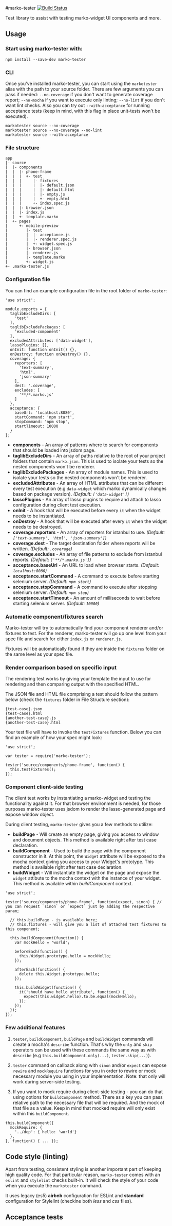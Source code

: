 #marko-tester [![Build Status](https://travis-ci.org/oxala/marko-tester.svg?branch=master)](https://travis-ci.org/oxala/marko-tester)

Test library to assist with testing marko-widget UI components and more.

## Usage

### Start using marko-tester with:

```
npm install --save-dev marko-tester
```

### CLI

Once you've installed marko-tester, you can start using the `markotester` alias with the path to your source folder. There are few arguments you can pass if needed: `--no-coverage` if you don't want to generate coverage report; `--no-mocha` if you want to execute only linting; `--no-lint` if you don't want lint checks. Also you can try out `--with-acceptance` for running acceptance tests (keep in mind, with this flag in place unit-tests won't be executed).

```
markotester source --no-coverage
markotester source --no-coverage --no-lint
markotester source --with-acceptance
```

### File structure

```
app
|- source
|  |- components
|  |  |- phone-frame
|  |  |  +- test
|  |  |     |- fixtures
|  |  |     |  |- default.json
|  |  |     |  |- default.html
|  |  |     |  |- empty.js
|  |  |     |  +- empty.html
|  |  |     +- index.spec.js
|  |  |- browser.json
|  |  |- index.js
|  |  +- template.marko
|  +- pages
|     +- mobile-preview
|        |- test
|        |  |- acceptance.js
|        |  |- renderer.spec.js
|        |  +- widget.spec.js
|        |- browser.json
|        |- renderer.js
|        |- template.marko
|        +- widget.js
+- .marko-tester.js
```

### Configuration file

You can find an example configuration file in the root folder of `marko-tester`:

```
'use strict';

module.exports = {
  taglibExcludeDirs: [
    'test'
  ],
  taglibExcludePackages: [
    'excluded-component'
  ],
  excludedAttributes: ['data-widget'],
  lassoPlugins: [],
  onInit: function onInit() {},
  onDestroy: function onDestroy() {},
  coverage: {
    reporters: [
      'text-summary',
      'html',
      'json-summary'
    ],
    dest: '.coverage',
    excludes: [
      '**/*.marko.js'
    ]
  },
  acceptance: {
    baseUrl: 'localhost:8080',
    startCommand: 'npm start',
    stopCommand: 'npm stop',
    startTimeout: 10000
  }
};
```

* **components** - An array of patterns where to search for components that should be loaded into jsdom page.
* **taglibExcludeDirs** - An array of paths relative to the root of your project folders that contain `marko.json`. This is used to isolate your tests so the nested components won't be renderer.
* **taglibExcludePackages** - An array of module names. This is used to isolate your tests so the nested components won't be renderer.
* **excludedAttributes** - An array of HTML attributes that can be different every test execution (e.g `data-widget` which marko dynamically changes based on package version). *(Default: `['data-widget']`)*
* **lassoPlugins** - An array of lasso plugins to require and attach to lasso configuration during client test execution.
* **onInit** - A hook that will be executed before every `it` when the widget needs to be instantiated.
* **onDestroy** - A hook that will be executed after every `it` when the widget needs to be destroyed.
* **coverage.reporters** - An array of reporters for istanbul to use. *(Default: `['text-summary', 'html', 'json-summary']`)*
* **coverage.dest** - The target destination folder where reports will be written. *(Default: `.coverage`)*
* **coverage.excludes** - An array of file patterns to exclude from istanbul reports. *(Default: `['**/*.marko.js']`)*
* **acceptance.baseUrl** - An URL to load when browser starts. *(Default: `localhost:8080`)*
* **acceptance.startCommand** - A command to execute before starting selenium server. *(Default: `npm start`)*
* **acceptance.stopCommand** - A command to execute after stopping selenium server. *(Default: `npm stop`)*
* **acceptance.startTimeout** - An amount of milliseconds to wait before starting selenium server. *(Default: `10000`)*

### Automatic component/fixtures search

Marko-tester will try to automatically find your component renderer and/or fixtures to test. For the renderer, marko-tester will go up one level from your spec file and search for either `index.js` or `renderer.js`.

Fixtures will be automatically found if they are inside the `fixtures` folder on the same level as your spec file.

### Render comparison based on specific input

The rendering test works by giving your template the input to use for rendering and then comparing output with the specified HTML.

The JSON file and HTML file comprising a test should follow the pattern below (check the `fixtures` folder in File Structure section):

```
{test-case}.json
{test-case}.html
{another-test-case}.js
{another-test-case}.html
```

Your test file will have to invoke the `testFixtures` function. Below you can find an example of how your spec might look:

```
'use strict';

var tester = require('marko-tester');

tester('source/components/phone-frame', function() {
  this.testFixtures();
});
```

### Component client-side testing

The client test works by instantiating a marko-widget and testing the functionality against it. For that browser environment is needed, for those purposes marko-tester uses jsdom to render the lasso-generated page and expose window object.

During client testing, `marko-tester` gives you a few methods to utilize:

* **buildPage** - Will create an empty page, giving you access to window and document objects. This method is available right after test case declaration.
* **buildComponent** - Used to build the page with the component constructor in it. At this point, the `Widget` attribute will be exposed to the mocha context giving you access to your Widget's prototype. This method is available right after test case declaration.
* **buildWidget** - Will instantiate the widget on the page and expose the `widget` attibute to the mocha context with the instance of your widget. This method is available within *buildComponent* context.

```
'use strict';

tester('source/components/phone-frame', function(expect, sinon) { // you can request `sinon` or `expect` just by adding the respective param;

  // this.buildPage - is available here;
  // this.fixtures - will give you a list of attached test fixtures to this component;

  this.buildComponent(function() {
    var mockHello = 'world';

    beforeEach(function() {
      this.Widget.prototype.hello = mockHello;
    });

    afterEach(function() {
      delete this.Widget.prototype.hello;
    });

    this.buildWidget(function() {
      it('should have hello attribute', function() {
        expect(this.widget.hello).to.be.equal(mockHello);
      });
    });
  });
});
```

### Few additional features

1. `tester`, `buildComponent`, `buildPage` and `buildWidget` commands will create a mocha's `describe` function. That's why the `only` and `skip` operators can be used with these commands the same way as with `describe` (e.g `this.buildComponent.only(...)`, `tester.skip(...)`).

2. `tester` command on callback along with `sinon` and/or `expect` can expose `rewire` and `mockRequire` functions for you in order to rewire or mock necessary module you using in your implementation. Note: that only will work during server-side testing.

3. If you want to mock require during client-side testing - you can do that using options for `buildComponent` method. There as a key you can pass relative path to the necessary file that will be required. And the mock of that file as a value. Keep in mind that mocked require will only exist within this `buildComponent`.<br>
```
this.buildComponent({
  mockRequire: {
    '../dep': { hello: 'world'}
  },
}, function() { ... });
```

## Code style (linting)

Apart from testing, consistent styling is another important part of keeping high quality code. For that particular reason, `marko-tester` comes with an `eslint` and `stylelint` checks built-in. It will check the style of your code when you execute the `markotester` command.

It uses legacy (es5) **airbnb** configuration for ESLint and **standard** configuration for Stylelint (checkine both *less* and *css* files).


## Acceptance tests

